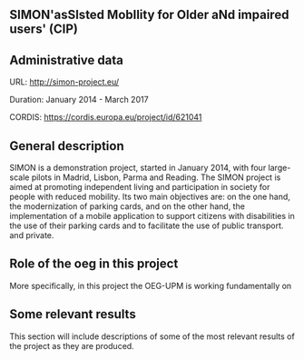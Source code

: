 ## SIMON'asSIsted MobIlity for Older aNd impaired users' (CIP)

## Administrative data
URL: http://simon-project.eu/

Duration: January 2014 - March 2017

CORDIS: https://cordis.europa.eu/project/id/621041

## General description

SIMON is a demonstration project, started in January 2014, with four large-scale pilots in Madrid, Lisbon, Parma and Reading. The SIMON project is aimed at promoting independent living and participation in society for people with reduced mobility. Its two main objectives are: on the one hand, the modernization of parking cards, and on the other hand, the implementation of a mobile application to support citizens with disabilities in the use of their parking cards and to facilitate the use of public transport. and private.



## Role of the oeg in this project
More specifically, in this project the OEG-UPM is working fundamentally on


## Some relevant results
This section will include descriptions of some of the most relevant results of the project as they are produced.
